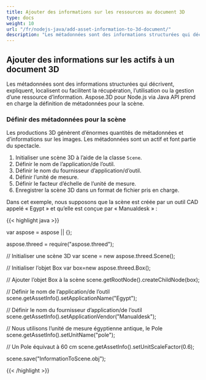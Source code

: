```yaml
---
title: Ajouter des informations sur les ressources au document 3D
type: docs
weight: 10
url: "/fr/nodejs-java/add-asset-information-to-3d-document/"
description: "Les métadonnées sont des informations structurées qui décrivent, expliquent, localisent ou facilitent la récupération, l'utilisation ou la gestion d'une ressource d'information. Aspose.3D pour Node.js via Java API prend en charge la définition de métadonnées pour la scène."
---
```


## **Ajouter des informations sur les actifs à un document 3D**
Les métadonnées sont des informations structurées qui décrivent, expliquent, localisent ou facilitent la récupération, l’utilisation ou la gestion d’une ressource d’information. Aspose.3D pour Node.js via Java API prend en charge la définition de métadonnées pour la scène.
### **Définir des métadonnées pour la scène**
Les productions 3D génèrent d’énormes quantités de métadonnées et d’informations sur les images. Les métadonnées sont un actif et font partie du spectacle.

1. Initialiser une scène 3D à l’aide de la classe `Scene`.
1. Définir le nom de l’application/de l’outil.
1. Définir le nom du fournisseur d’application/d’outil.
2. Définir l’unité de mesure.
3. Définir le facteur d’échelle de l’unité de mesure.
4. Enregistrer la scène 3D dans un format de fichier pris en charge.

Dans cet exemple, nous supposons que la scène est créée par un outil CAD appelé « Egypt » et qu’elle est conçue par « Manualdesk » :

{{< highlight java >}}

var aspose = aspose || {};

aspose.threed = require("aspose.threed");

// Initialiser une scène 3D
var scene = new aspose.threed.Scene();

// Initialiser l’objet Box
var box=new aspose.threed.Box();

// Ajouter l’objet Box à la scène
scene.getRootNode().createChildNode(box);

// Définir le nom de l’application/de l’outil
scene.getAssetInfo().setApplicationName("Egypt");

// Définir le nom du fournisseur d’application/de l’outil
scene.getAssetInfo().setApplicationVendor("Manualdesk");

// Nous utilisons l’unité de mesure égyptienne antique, le Pole
scene.getAssetInfo().setUnitName("pole");

// Un Pole équivaut à 60 cm
scene.getAssetInfo().setUnitScaleFactor(0.6);

scene.save("InformationToScene.obj");

{{< /highlight >}}